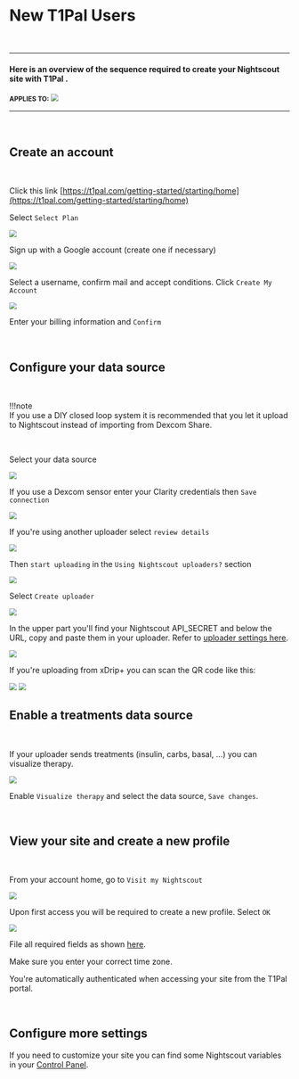 # New T1Pal Users

</br>

------

#### **Here is an overview of the sequence required to create your Nightscout site with T1Pal .**

<span style="font-size:smaller;">**APPLIES TO:**</span>	<img src="../../../vendors/img/T1Pal.png" style="zoom:80%;" />

------

</br>

## Create an account

</br>

Click this link [https://t1pal.com/getting-started/starting/home](https://t1pal.com/getting-started/starting/home)

Select `Select Plan`

<img src="..\img\T1Pal01.png" style="zoom:80%;" />

</br>

Sign up with a Google account (create one if necessary)

<img src="..\img\T1Pal02.png" style="zoom:80%;" />

</br>

Select a username, confirm mail and accept conditions. Click `Create My Account`

<img src="..\img\T1Pal03.png" style="zoom:80%;" />

</br>

Enter your billing information and `Confirm`

</br>

## Configure your data source

</br>

!!!note  
     If you use a DIY closed loop system it is recommended that you let it upload to Nightscout instead of importing from Dexcom Share.

</br>

Select your data source

<img src="..\img\T1Pal04.png" style="zoom:80%;" />

</br>

If you use a Dexcom sensor enter your Clarity credentials then `Save connection`

<img src="..\img\T1Pal05.png" style="zoom:80%;" />

</br>

If you're using another uploader select `review details`

<img src="..\img\T1Pal06.png" style="zoom:80%;" />

Then `start uploading` in the `Using Nightscout uploaders?` section

<img src="..\img\T1Pal07.png" style="zoom:80%;" />

</br>

Select `Create uploader`

<img src="..\img\T1Pal08.png" style="zoom:80%;" />

</br>

In the upper part you'll find your Nightscout API_SECRET and below the URL, copy and paste them in your uploader. Refer to [uploader settings here](../../../uploader/setup).

<img src="..\img\T1Pal09.png" style="zoom:80%;" />

</br>

If you're uploading from xDrip+ you can scan the QR code like this:

<img src="..\img\T1Pal11.png" style="zoom:80%;" />

<img src="..\img\T1Pal10.png" style="zoom:80%;" />

</br>

## Enable a treatments data source

</br>

If your uploader sends treatments (insulin, carbs, basal, ...) you can visualize therapy.

<img src="..\img\T1Pal12.png" style="zoom:80%;" />

</br>

Enable `Visualize therapy` and select the data source, `Save changes`.

</br>

## View your site and create a new profile

</br>

From your account home, go to `Visit my Nightscout`

<img src="..\img\T1Pal13.png" style="zoom:80%;" />

</br>

Upon first access you will be required to create a new profile. Select `OK`

<img src="..\img\T1Pal14.png" style="zoom:80%;" />

</br>

File all required fields as shown [here](../../../nightscout/profile_editor/).

Make sure you enter your correct time zone.

You're automatically authenticated when accessing your site from the T1Pal portal.

</br>

## Configure more settings

If you need to customize your site you can find some Nightscout variables in your [Control Panel](../control_panel).